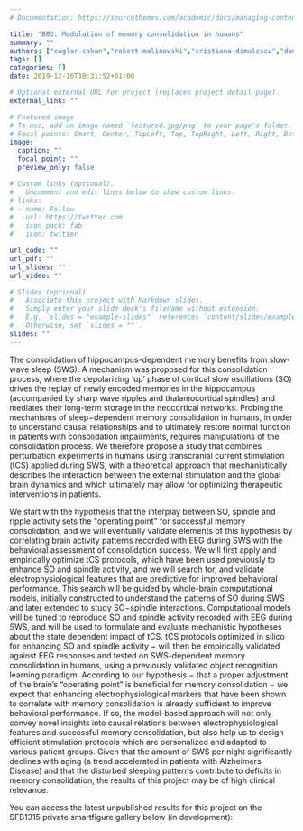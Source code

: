 ```yaml
---
# Documentation: https://sourcethemes.com/academic/docs/managing-content/

title: "B03: Modulation of memory consolidation in humans"
summary: ""
authors: ["caglar-cakan","robert-malinowski","cristiana-dimulescu","daniela-obst","nicolas-roth","liliia-schevchuk","julia-ladenbauer","michael-scholz","agnes-floeel","klaus-obermayer"]
tags: []
categories: []
date: 2019-12-16T10:31:52+01:00

# Optional external URL for project (replaces project detail page).
external_link: ""

# Featured image
# To use, add an image named `featured.jpg/png` to your page's folder.
# Focal points: Smart, Center, TopLeft, Top, TopRight, Left, Right, BottomLeft, Bottom, BottomRight.
image:
  caption: ""
  focal_point: ""
  preview_only: false

# Custom links (optional).
#   Uncomment and edit lines below to show custom links.
# links:
# - name: Follow
#   url: https://twitter.com
#   icon_pack: fab
#   icon: twitter

url_code: ""
url_pdf: ""
url_slides: ""
url_video: ""

# Slides (optional).
#   Associate this project with Markdown slides.
#   Simply enter your slide deck's filename without extension.
#   E.g. `slides = "example-slides"` references `content/slides/example-slides.md`.
#   Otherwise, set `slides = ""`.
slides: ""
---
```

<DIV class="article-container" markdown="1">
<DIV class="article-style" markdown="1">
  
The consolidation of hippocampus-dependent memory benefits from slow-wave sleep (SWS). A mechanism was proposed for this consolidation process, where the depolarizing ‘up’ phase of cortical slow oscillations (SO) drives the replay of newly encoded memories in the hippocampus (accompanied by sharp wave ripples and thalamocortical spindles) and mediates their long-term storage in the neocortical networks. Probing the mechanisms of sleep−dependent memory consolidation in humans, in order to understand causal relationships and to ultimately restore normal function in patients with consolidation impairments, requires manipulations of the consolidation process. We therefore propose a study that combines perturbation experiments in humans using transcranial current stimulation (tCS) applied during SWS, with a theoretical approach that mechanistically describes the interaction between the external stimulation and the global brain dynamics and which ultimately may allow for optimizing therapeutic interventions in patients.

We start with the hypothesis that the interplay between SO, spindle and ripple activity sets the "operating point" for successful memory consolidation, and we will eventually validate elements of this hypothesis by correlating brain activity patterns recorded with EEG during SWS with the behavioral assessment of consolidation success. We will first apply and empirically optimize tCS protocols, which have been used previously to enhance SO and spindle activity, and we will search for, and validate electrophysiological features that are predictive for improved behavioral performance. This search will be guided by whole-brain computational models, initially constructed to understand the patterns of SO during SWS and later extended to study SO−spindle interactions. Computational models will be tuned to reproduce SO and spindle activity recorded with EEG during SWS, and will be used to formulate and evaluate mechanistic hypotheses about the state dependent impact of tCS. tCS protocols optimized in silico for enhancing SO and spindle activity − will then be empirically validated against EEG responses and tested on SWS-dependent memory consolidation in humans, using a previously validated object recognition learning paradigm. According to our hypothesis − that a proper adjustment of the brain’s “operating point” is beneficial for memory consolidation − we expect that enhancing electrophysiological markers that have been shown to correlate with memory consolidation is already sufficient to improve behavioral performance. If so, the model-based approach will not only convey novel insights into causal relations between electrophysiological features and successful memory consolidation, but also help us to design efficient stimulation protocols which are personalized and adapted to various patient groups. Given that the amount of SWS per night significantly declines with aging (a trend accelerated in patients with Alzheimers Disease) and that the disturbed sleeping patterns contribute to deficits in memory consolidation, the results of this project may be of high clinical relevance.

You can access the latest unpublished results for this project on the SFB1315 private smartfigure gallery below (in development): 
</DIV>
</DIV>

<center>
<iframe src ="https://sdash.sourcedata.io/dashboard?search=group:sfb1315-B03 height=1000px width=90% ></iframe>
</center>

